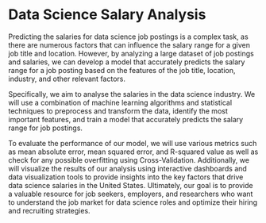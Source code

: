 # Data Science Salary Analysis

Predicting the salaries for data science job postings is a complex task, as there are numerous factors that can influence the salary range for a given job title and location. However, by analyzing a large dataset of job postings and salaries, we can develop a model that accurately predicts the salary range for a job posting based on the features of the job title, location, industry, and other relevant factors.

Specifically, we aim to analyse the salaries in the data science industry. We will use a combination of machine learning algorithms and statistical techniques to preprocess and transform the data, identify the most important features, and train a model that accurately predicts the salary range for job postings.

To evaluate the performance of our model, we will use various metrics such as mean absolute error, mean squared error, and R-squared value as well as check for any possible overfitting using Cross-Validation. Additionally, we will visualize the results of our analysis using interactive dashboards and data visualization tools to provide insights into the key factors that drive data science salaries in the United States. Ultimately, our goal is to provide a valuable resource for job seekers, employers, and researchers who want to understand the job market for data science roles and optimize their hiring and recruiting strategies.

